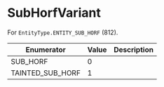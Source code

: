 # SubHorfVariant

For `EntityType.ENTITY_SUB_HORF` (812). 

| Enumerator | Value | Description |
| - | - | - |
| SUB_HORF | 0 |  |
| TAINTED_SUB_HORF | 1 |  |
